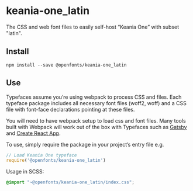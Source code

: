 
# keania-one_latin

The CSS and web font files to easily self-host “Keania One” with subset "latin".

## Install

`npm install --save @openfonts/keania-one_latin`

## Use

Typefaces assume you’re using webpack to process CSS and files. Each typeface
package includes all necessary font files (woff2, woff) and a CSS file with
font-face declarations pointing at these files.

You will need to have webpack setup to load css and font files. Many tools built
with Webpack will work out of the box with Typefaces such as [Gatsby](https://github.com/gatsbyjs/gatsby)
and [Create React App](https://github.com/facebookincubator/create-react-app).

To use, simply require the package in your project’s entry file e.g.

```javascript
// Load Keania One typeface
require('@openfonts/keania-one_latin')
```

Usage in SCSS:
```scss
@import "~@openfonts/keania-one_latin/index.css";
```
